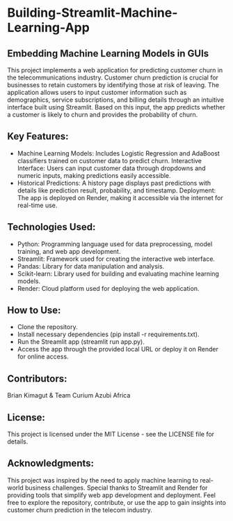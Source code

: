 # Building-Streamlit-Machine-Learning-App
## Embedding Machine Learning Models in GUIs
This project implements a web application for predicting customer churn in the telecommunications industry. Customer churn prediction is crucial for businesses to retain customers by identifying those at risk of leaving. The application allows users to input customer information such as demographics, service subscriptions, and billing details through an intuitive interface built using Streamlit. Based on this input, the app predicts whether a customer is likely to churn and provides the probability of churn.

## Key Features:
- Machine Learning Models: Includes Logistic Regression and AdaBoost classifiers trained on customer data to predict churn.
Interactive Interface: Users can input customer data through dropdowns and numeric inputs, making predictions easily accessible.
- Historical Predictions: A history page displays past predictions with details like prediction result, probability, and timestamp.
Deployment: The app is deployed on Render, making it accessible via the internet for real-time use.

## Technologies Used:
- Python: Programming language used for data preprocessing, model training, and web app development.
- Streamlit: Framework used for creating the interactive web interface.
- Pandas: Library for data manipulation and analysis.
- Scikit-learn: Library used for building and evaluating machine learning models.
- Render: Cloud platform used for deploying the web application.
  
## How to Use:
- Clone the repository.
- Install necessary dependencies (pip install -r requirements.txt).
- Run the Streamlit app (streamlit run app.py).
- Access the app through the provided local URL or deploy it on Render for online access.
  
## Contributors:
Brian Kimagut & Team Curium Azubi Africa

## License:
This project is licensed under the MIT License - see the LICENSE file for details.

## Acknowledgments:
This project was inspired by the need to apply machine learning to real-world business challenges.
Special thanks to Streamlit and Render for providing tools that simplify web app development and deployment.
Feel free to explore the repository, contribute, or use the app to gain insights into customer churn prediction in the telecom industry.
